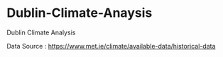 # Dublin-Climate-Anaysis

Dublin Climate Analysis

Data Source : https://www.met.ie/climate/available-data/historical-data
